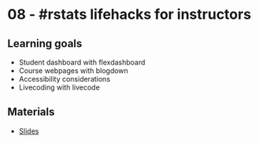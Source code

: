 # 08 - #rstats lifehacks for instructors

## Learning goals

- Student dashboard with flexdashboard
- Course webpages with blogdown
- Accessibility considerations
- Livecoding with livecode

## Materials

- [Slides](https://rstudio-conf-2020.github.io/design-ds-classroom/materials/08-lifehacks/slides/08-lifehacks.html#1)
